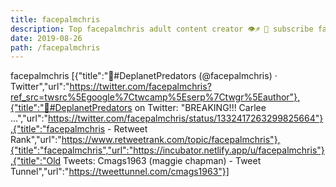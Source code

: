 ```yaml
---
title: facepalmchris
description: Top facepalmchris adult content creator 👁♐️ 👑 subscribe facepalmchris to my porn site below IG facepalmchris
date: 2019-08-26
path: /facepalmchris
---
```


facepalmchris
[{"title":"🦉#DeplanetPredators (@facepalmchris) · Twitter","url":"https://twitter.com/facepalmchris?ref_src=twsrc%5Egoogle%7Ctwcamp%5Eserp%7Ctwgr%5Eauthor"},{"title":"🦉#DeplanetPredators on Twitter: \"BREAKING!!! Carlee ...","url":"https://twitter.com/facepalmchris/status/1332417263299825664"},{"title":"facepalmchris - Retweet Rank","url":"https://www.retweetrank.com/topic/facepalmchris"},{"title":"facepalmchris","url":"https://incubator.netlify.app/u/facepalmchris"},{"title":"Old Tweets: Cmags1963 (maggie chapman) - Tweet Tunnel","url":"https://tweettunnel.com/cmags1963"}]

